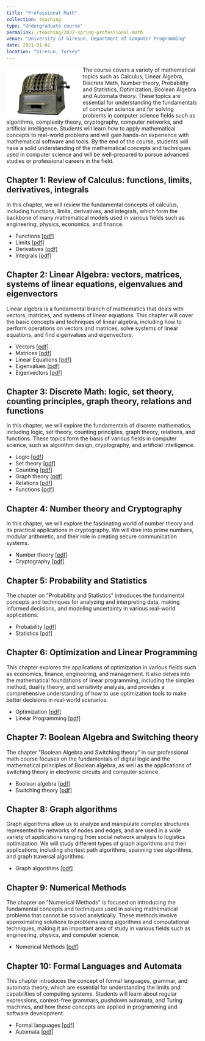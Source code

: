 ```yaml
---
title: "Professional Math"
collection: teaching
type: "Undergraduate course"
permalink: /teaching/2022-spring-professional-math
venue: "University of Giresun, Department of Computer Programming"
date: 2021-01-01
location: "Giresun, Turkey"
---
```


<img align="left" width="200" alt="math" src="/images/teaching/math-course.png"> The course covers a variety of mathematical topics such as Calculus, Linear Algebra, Discrete Math, Number theory, Probability and Statistics, Optimization, Boolean Algebra and Automata theory. These topics are essential for understanding the fundamentals of computer science and for solving problems in computer science fields such as algorithms, complexity theory, cryptography, computer networks, and artificial intelligence. Students will learn how to apply mathematical concepts to real-world problems and will gain hands-on experience with mathematical software and tools. By the end of the course, students will have a solid understanding of the mathematical concepts and techniques used in computer science and will be well-prepared to pursue advanced studies or professional careers in the field.

Chapter 1: Review of Calculus: functions, limits, derivatives, integrals
-----

In this chapter, we will review the fundamental concepts of calculus, including functions, limits, derivatives, and integrals, which form the backbone of many mathematical models used in various fields such as engineering, physics, economics, and finance.

* Functions <a href="http://sercankulcu.github.io/files/pro_math/1_functions.pdf">[pdf]</a>
* Limits <a href="http://sercankulcu.github.io/files/pro_math/1_limits.pdf">[pdf]</a>
* Derivatives <a href="http://sercankulcu.github.io/files/pro_math/1_derivatives.pdf">[pdf]</a>
* Integrals <a href="http://sercankulcu.github.io/files/pro_math/1_integrals.pdf">[pdf]</a>

Chapter 2: Linear Algebra: vectors, matrices, systems of linear equations, eigenvalues and eigenvectors
-----

Linear algebra is a fundamental branch of mathematics that deals with vectors, matrices, and systems of linear equations. This chapter will cover the basic concepts and techniques of linear algebra, including how to perform operations on vectors and matrices, solve systems of linear equations, and find eigenvalues and eigenvectors.

* Vectors <a href="http://sercankulcu.github.io/files/pro_math/1_limits.pdf">[pdf]</a>
* Matrices <a href="http://sercankulcu.github.io/files/pro_math/1_limits.pdf">[pdf]</a>
* Linear Equations <a href="http://sercankulcu.github.io/files/pro_math/1_limits.pdf">[pdf]</a>
* Eigenvalues <a href="http://sercankulcu.github.io/files/pro_math/1_limits.pdf">[pdf]</a>
* Eigenvectors <a href="http://sercankulcu.github.io/files/pro_math/1_limits.pdf">[pdf]</a>

Chapter 3: Discrete Math: logic, set theory, counting principles, graph theory, relations and functions
-----

In this chapter, we will explore the fundamentals of discrete mathematics, including logic, set theory, counting principles, graph theory, relations, and functions. These topics form the basis of various fields in computer science, such as algorithm design, cryptography, and artificial intelligence.

* Logic <a href="http://sercankulcu.github.io/files/pro_math/3_logic.pdf">[pdf]</a>
* Set theory <a href="http://sercankulcu.github.io/files/pro_math/1_limits.pdf">[pdf]</a>
* Counting <a href="http://sercankulcu.github.io/files/pro_math/1_limits.pdf">[pdf]</a>
* Graph theory <a href="http://sercankulcu.github.io/files/pro_math/1_limits.pdf">[pdf]</a>
* Relations <a href="http://sercankulcu.github.io/files/pro_math/1_limits.pdf">[pdf]</a>
* Functions <a href="http://sercankulcu.github.io/files/pro_math/1_limits.pdf">[pdf]</a>

Chapter 4: Number theory and Cryptography
-----

In this chapter, we will explore the fascinating world of number theory and its practical applications in cryptography. We will dive into prime numbers, modular arithmetic, and their role in creating secure communication systems.

* Number theory <a href="http://sercankulcu.github.io/files/pro_math/1_limits.pdf">[pdf]</a>
* Cryptography <a href="http://sercankulcu.github.io/files/pro_math/1_limits.pdf">[pdf]</a>

Chapter 5: Probability and Statistics
-----

The chapter on "Probability and Statistics" introduces the fundamental concepts and techniques for analyzing and interpreting data, making informed decisions, and modeling uncertainty in various real-world applications.

* Probability <a href="http://sercankulcu.github.io/files/pro_math/1_limits.pdf">[pdf]</a>
* Statistics <a href="http://sercankulcu.github.io/files/pro_math/1_limits.pdf">[pdf]</a>

Chapter 6: Optimization and Linear Programming
-----

This chapter explores the applications of optimization in various fields such as economics, finance, engineering, and management. It also delves into the mathematical foundations of linear programming, including the simplex method, duality theory, and sensitivity analysis, and provides a comprehensive understanding of how to use optimization tools to make better decisions in real-world scenarios.

* Optimization <a href="http://sercankulcu.github.io/files/pro_math/1_limits.pdf">[pdf]</a>
* Linear Programming <a href="http://sercankulcu.github.io/files/pro_math/1_limits.pdf">[pdf]</a>

Chapter 7: Boolean Algebra and Switching theory
-----

The chapter "Boolean Algebra and Switching theory" in our professional math course focuses on the fundamentals of digital logic and the mathematical principles of Boolean algebra, as well as the applications of switching theory in electronic circuits and computer science.

* Boolean algebra <a href="http://sercankulcu.github.io/files/pro_math/1_limits.pdf">[pdf]</a>
* Switching theory <a href="http://sercankulcu.github.io/files/pro_math/1_limits.pdf">[pdf]</a>

Chapter 8: Graph algorithms
-----

Graph algorithms allow us to analyze and manipulate complex structures represented by networks of nodes and edges, and are used in a wide variety of applications ranging from social network analysis to logistics optimization. We will study different types of graph algorithms and their applications, including shortest path algorithms, spanning tree algorithms, and graph traversal algorithms.

* Graph algorithms <a href="http://sercankulcu.github.io/files/pro_math/1_limits.pdf">[pdf]</a>

Chapter 9: Numerical Methods
-----

The chapter on "Numerical Methods" is focused on introducing the fundamental concepts and techniques used in solving mathematical problems that cannot be solved analytically. These methods involve approximating solutions to problems using algorithms and computational techniques, making it an important area of study in various fields such as engineering, physics, and computer science.

* Numerical Methods <a href="http://sercankulcu.github.io/files/pro_math/1_limits.pdf">[pdf]</a>

Chapter 10: Formal Languages and Automata
-----

This chapter introduces the concept of formal languages, grammar, and automata theory, which are essential for understanding the limits and capabilities of computing systems. Students will learn about regular expressions, context-free grammars, pushdown automata, and Turing machines, and how these concepts are applied in programming and software development.

* Formal languages <a href="http://sercankulcu.github.io/files/pro_math/1_limits.pdf">[pdf]</a>
* Automata <a href="http://sercankulcu.github.io/files/pro_math/1_limits.pdf">[pdf]</a>

